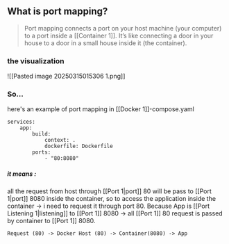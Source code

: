 ## What is port mapping?
> Port mapping connects a port on your host machine (your computer) to a port inside a [[Container 1]]. It’s like connecting a door in your house to a door in a small house inside it (the container).

### the visualization
![[Pasted image 20250315015306 1.png]]
### So...
here's an example of port mapping in [[Docker 1]]-compose.yaml
```
services:
	app:
		build:
			context: .
			dockerfile: Dockerfile
		ports:
			- "80:8080"
```
##### it means :
all the request from host through [[Port 1|port]] 80 will be pass to [[Port 1|port]] 8080 inside the container, so to access the application inside the container -> i need to request it through port 80.
Because App is [[Port Listening 1|listening]] to [[Port 1]]  8080 ->  all [[Port 1]] 80 request is passed by container to [[Port 1]] 8080.  

	Request (80) -> Docker Host (80) -> Container(8080) -> App